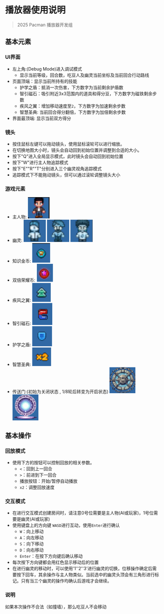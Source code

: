 # 播放器使用说明
> 2025 Pacman 播放器开发组
## 基本元素
### UI界面
- 左上角:(Debug Mode)进入调试模式
    - 显示当前等级，回合数，吃豆人及幽灵当前坐标及当前回合行动路线
- 页面顶端：显示当前所持有的技能
    - 护学之盾：抵消一次伤害，下方数字为当前剩余护盾数
    - 智引磁石：吸引附近3x3范围内的道具和得分豆，下方数字为磁铁剩余步数
    - 疾风之翼：增加移动速度至`2`，下方数字为加速剩余步数
    - 智慧圣典: 当前回合得分翻倍，下方数字为加倍剩余步数
- 界面最顶端: 显示当前双方得分

### 镜头
- 按住鼠标左键可以拖动镜头，使用鼠标滚轮可以进行缩放。
- 在切换地图大小时，镜头会自动回到初始位置并调整到合适的大小。
- 按下"Q"进入全局显示模式，此时镜头会自动回到初始位置
- 按下"W"进行主人物追踪模式
- 按下"E""R""T"分别进入三个幽灵视角追踪模式
- 追踪模式下不能拖动镜头，但可以通过滚轮调整镜头大小
### 游戏元素
- 主人物:
![](./img/main.png)
- 幽灵:
![](./img/ghost1.png)   ![](./img/ghost2.png)   ![](./img/ghost3.png)
- 知识金币:
![](./img/point.png)
- 双倍荣耀币:
![](./img/bonus.png)
- 疾风之翼:
![](./img/acc.png)
- 智引磁石:
![](./img/magnet.png)
- 护学之盾:
![](./img/sh.png)
- 智慧圣典:
![](./img/x2.png)
- 传送门:(初始为关闭状态 , 1/8轮后转变为开启状态)
![](./img/tele_close.png)  ![](./img/tele_open.png)

## 基本操作
### 回放模式
- 使用下方的按钮可以控制回放的相关参数。
    - `<`：回到上一回合
    - `>`：前进到下一回合
    - 播放按钮：开始/暂停自动播放
    - `x2`：调整回放速度
### 交互模式
- 在进行交互模式创建房间时，请注意0号位需要是主人物(AI或玩家)，1号位需要是幽灵(AI或玩家)
- 使用键盘上的方向键 `WASD`进行互动，使用`Enter`进行确认
    - `W`：向上移动
    - `A`：向左移动
    - `S`：向下移动
    - `D`：向右移动
    - `Enter`：在按下方向键后确认移动
- 每次按下方向键都会用红色显示移动后的位置
- 在进行幽灵的移动时，可以使用'1''2''3'进行幽灵的切换，位移操作确定后需要按下回车，其余操作与主人物类似。当前选中的幽灵头顶会有三角形进行标记。只有当三个幽灵的操作均确认后游戏才会继续。
### 说明
如果本次操作不合法（如撞墙），那么吃豆人不会移动